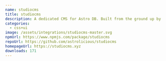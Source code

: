 ```yaml
---
name: studiocms
title: studiocms
description: A dedicated CMS for Astro DB. Built from the ground up by the Astro community.
categories:
  - css+ui
image: /assets/integrations/studiocms-master.svg
npmUrl: https://www.npmjs.com/package/studiocms
repoUrl: https://github.com/astrolicious/studiocms
homepageUrl: https://studiocms.xyz
downloads: 171
---
```

